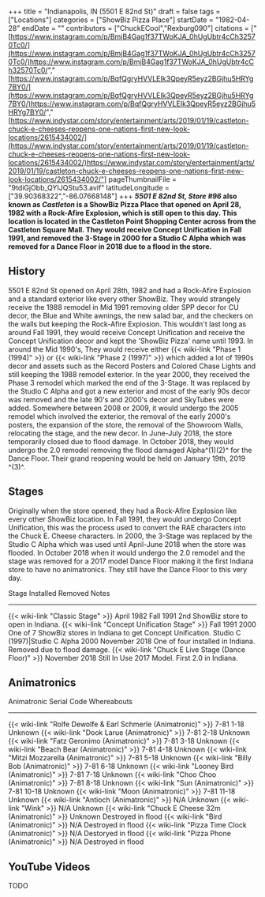 +++
title = "Indianapolis, IN (5501 E 82nd St)"
draft = false
tags = ["Locations"]
categories = ["ShowBiz Pizza Place"]
startDate = "1982-04-28"
endDate = ""
contributors = ["ChuckECool","Rexburg090"]
citations = [" [https://www.instagram.com/p/BmjB4Gag1f37TWoKJA_0hUgUbtr4cCh32570Tc0/](https://www.instagram.com/p/BmjB4Gag1f37TWoKJA_0hUgUbtr4cCh32570Tc0/)https://www.instagram.com/p/BmjB4Gag1f37TWoKJA_0hUgUbtr4cCh32570Tc0/"," [https://www.instagram.com/p/BqfQgryHVVLEIk3QpeyR5eyz2BGjhu5HRYg7BY0/](https://www.instagram.com/p/BqfQgryHVVLEIk3QpeyR5eyz2BGjhu5HRYg7BY0/)https://www.instagram.com/p/BqfQgryHVVLEIk3QpeyR5eyz2BGjhu5HRYg7BY0/"," [https://www.indystar.com/story/entertainment/arts/2019/01/19/castleton-chuck-e-cheeses-reopens-one-nations-first-new-look-locations/2615434002/](https://www.indystar.com/story/entertainment/arts/2019/01/19/castleton-chuck-e-cheeses-reopens-one-nations-first-new-look-locations/2615434002/)https://www.indystar.com/story/entertainment/arts/2019/01/19/castleton-chuck-e-cheeses-reopens-one-nations-first-new-look-locations/2615434002/"]
pageThumbnailFile = "9tdiGjObb_QYIJQStu53.avif"
latitudeLongitude = ["39.90368322","-86.07668148"]
+++
***5501 E 82nd St, Store #96* also known as ***Castleton* is a ShowBiz Pizza Place that opened on April 28, 1982 with a Rock-Afire Explosion, which is still open to this day.
This location is located in the Castleton Point Shopping Center across from the Castleton Square Mall. They would receive Concept Unification in Fall 1991, and removed the 3-Stage in 2000 for a Studio C Alpha which was removed for a Dance Floor in 2018 due to a flood in the store.****

## History

5501 E 82nd St opened on April 28th, 1982 and had a Rock-Afire Explosion and a standard exterior like every other ShowBiz. They would strangely receive the 1988 remodel in Mid 1991 removing older SPP decor for CU decor, the Blue and White awnings, the new salad bar, and the checkers on the walls but keeping the Rock-Afire Explosion. This wouldn't last long as around Fall 1991, they would receive Concept Unification and receive the Concept Unification decor and kept the 'ShowBiz Pizza' name until 1993. In around the Mid 1990's, They would receive either {{< wiki-link "Phase 1 (1994)" >}} or {{< wiki-link "Phase 2 (1997)" >}} which added a lot of 1990s decor and assets such as the Record Posters and Colored Chase Lights and still keeping the 1988 remodel exterior. In the year 2000, they received the Phase 3 remodel which marked the end of the 3-Stage. It was replaced by the Studio C Alpha and got a new exterior and most of the early 90s decor was removed and the late 90's and 2000's decor and SkyTubes were added. Somewhere between 2008 or 2009, it would undergo the 2005 remodel which involved the exterior, the removal of the early 2000's posters, the expansion of the store, the removal of the Showroom Walls, relocating the stage, and the new decor. In June-July 2018, the store temporarily closed due to flood damage. In October 2018, they would undergo the 2.0 remodel removing the flood damaged Alpha^(1)(2)^ for the Dance Floor. Their grand reopening would be held on January 19th, 2019 ^(3)^.

## Stages

Originally when the store opened, they had a Rock-Afire Explosion like every other ShowBiz location. In Fall 1991, they would undergo Concept Unification, this was the process used to convert the RAE characters into the Chuck E. Cheese characters. In 2000, the 3-Stage was replaced by the Studio C Alpha which was used until April-June 2018 when the store was flooded. In October 2018 when it would undergo the 2.0 remodel and the stage was removed for a 2017 model Dance Floor making it the first Indiana store to have no animatronics. They still have the Dance Floor to this very day.

  Stage                                                      Installed       Removed         Notes
  ---------------------------------------------------------- --------------- --------------- ----------------------------------------------------------------
  {{< wiki-link "Classic Stage" >}}                      April 1982      Fall 1991       2nd ShowBiz store to open in Indiana.
  {{< wiki-link "Concept Unification Stage" >}}          Fall 1991       2000            One of 7 ShowBiz stores in Indiana to get Concept Unification.
  Studio C (1997)|Studio C Alpha                            2000            November 2018   One of four installed in Indiana. Removed due to flood damage.
  {{< wiki-link "Chuck E Live Stage (Dance Floor)" >}}   November 2018   Still In Use    2017 Model. First 2.0 in Indiana.

## Animatronics

  Animatronic                                                           Serial Code   Whereabouts
  --------------------------------------------------------------------- ------------- --------------------
  {{< wiki-link "Rolfe Dewolfe & Earl Schmerle (Animatronic)" >}}   7-81 1-18     Unknown
  {{< wiki-link "Dook Larue (Animatronic)" >}}                      7-81 2-18     Unknown
  {{< wiki-link "Fatz Geronimo (Animatronic)" >}}                   7-81 3-18     Unknown
  {{< wiki-link "Beach Bear (Animatronic)" >}}                      7-81 4-18     Unknown
  {{< wiki-link "Mitzi Mozzarella (Animatronic)" >}}                7-81 5-18     Unknown
  {{< wiki-link "Billy Bob (Animatronic)" >}}                       7-81 6-18     Unknown
  {{< wiki-link "Looney Bird (Animatronic)" >}}                     7-81 7-18     Unknown
  {{< wiki-link "Choo Choo (Animatronic)" >}}                       7-81 8-18     Unknown
  {{< wiki-link "Sun (Animatronic)" >}}                             7-81 10-18    Unknown
  {{< wiki-link "Moon (Animatronic)" >}}                            7-81 11-18    Unknown
  {{< wiki-link "Antioch (Animatronic)" >}}                         N/A           Unknown
  {{< wiki-link "Wink" >}}                                          N/A           Unknown
  {{< wiki-link "Chuck E Cheese 32m (Animatronic)" >}}              Unknown       Destroyed in flood
  {{< wiki-link "Bird (Animatronic)" >}}                            N/A           Destroyed in flood
  {{< wiki-link "Pizza Time Clock (Animatronic)" >}}                N/A           Destoryed in flood
  {{< wiki-link "Pizza Phone (Animatronic)" >}}                     N/A           Destroyed in flood

## YouTube Videos

TODO
